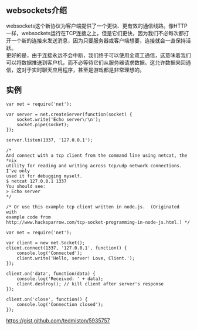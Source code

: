 ## websockets介绍
websockets这个新协议为客户端提供了一个更快、更有效的通信线路。像HTTP一样，websockets运行在TCP连接之上，但是它们更快，因为我们不必每次都打开一个新的连接来发送消息，因为只要服务器或客户端想要，连接就会一直保持活跃。  
更好的是，由于连接永远不会中断，我们终于可以使用全双工通信，这意味着我们可以将数据推送到客户机，而不必等待它们从服务器请求数据。这允许数据来回通信，这对于实时聊天应用程序，甚至是游戏都是非常理想的。

## 实例
```
var net = require('net');

var server = net.createServer(function(socket) {
	socket.write('Echo server\r\n');
	socket.pipe(socket);
});

server.listen(1337, '127.0.0.1');

/*
And connect with a tcp client from the command line using netcat, the *nix 
utility for reading and writing across tcp/udp network connections.  I've only 
used it for debugging myself.
$ netcat 127.0.0.1 1337
You should see:
> Echo server
*/

/* Or use this example tcp client written in node.js.  (Originated with 
example code from 
http://www.hacksparrow.com/tcp-socket-programming-in-node-js.html.) */

var net = require('net');

var client = new net.Socket();
client.connect(1337, '127.0.0.1', function() {
	console.log('Connected');
	client.write('Hello, server! Love, Client.');
});

client.on('data', function(data) {
	console.log('Received: ' + data);
	client.destroy(); // kill client after server's response
});

client.on('close', function() {
	console.log('Connection closed');
});
```

https://gist.github.com/tedmiston/5935757

